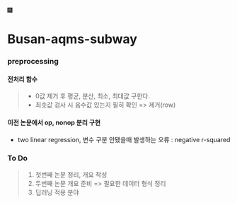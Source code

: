 🎆
# Busan-aqms-subway
### preprocessing
#### 전처리 함수
> - 0값 제거 후 평균, 분산, 최소, 최대값 구한다.
> - 최솟값 검사 시 음수값 있는지 필히 확인 => 제거(row)


#### 이전 논문에서 op, nonop 분리 구현 


- two linear regression, 변수 구분 안됐을때 발생하는 오류 : negative r-squared

### To Do
> 1. 첫번째 논문 정리, 개요 작성
> 2. 두번째 논문 개요 준비 => 필요한 데이터 형식 정리
> 3. 딥러닝 적용 분야 
